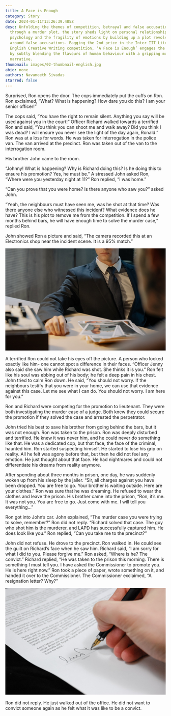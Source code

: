 ```yaml
---
title: A Face is Enough
category: Story
date: 2024-01-11T13:26:39.485Z
desc: Unfolding the themes of competition, betrayal and false accusations
  through a murder plot, the story sheds light on personal relationships, human
  psychology and the fragility of emotions by building up a plot revolving
  around false accusations. Bagging the 2nd prize in the Inter IIT Literary
  English Creative Writing competition, ‘A Face is Enough’ engages the readers
  by subtly blending the flavours of human behaviour with a gripping murder
  narrative.
thumbnail: images/02-thumbnail-english.jpg
abio: none
authors: Navaneeth Sivadas
starred: false
---
```

Surprised, Ron opens the door. The cops immediately put the cuffs on Ron. Ron exclaimed, “What? What is happening? How dare you do this? I am your senior officer!”

The cops said, “You have the right to remain silent. Anything you say will be used against you in the court!” Officer Richard walked towards a terrified Ron and said, “You think you can shoot me and walk away? Did you think I was dead? I will ensure you never see the light of the day again, Ronald.” Ron was at a loss for words. He was taken for interrogation in the police van. The van arrived at the precinct. Ron was taken out of the van to the interrogation room.

His brother John came to the room.

“Johnny! What is happening? Why is Richard doing this? Is he doing this to ensure his promotion? Yes, he must be.” A stressed John asked Ron, “Where were you yesterday night at 11?” Ron replied, “I was home.” 

“Can you prove that you were home? Is there anyone who saw you?” asked John. 

“Yeah, the neighbours must have seen me, was he shot at that time? Was there anyone else who witnessed this incident? What evidence does he have? This is his plot to remove me from the competition. If I spend a few months behind bars, he will have enough time to solve the murder case,” replied Ron.

John showed Ron a picture and said, “The camera recorded this at an Electronics shop near the incident scene. It is a 95% match.”

![](images/02-interrogation.jpg)

A terrified Ron could not take his eyes off the picture. A person who looked exactly like him- one cannot spot a difference in their faces. “Officer Jenny also said she saw him while Richard was shot. She thinks it is you.” Ron felt like his soul was ebbing out of his body; he felt a deep pain in his chest. John tried to calm Ron down. He said, “You should not worry. If the neighbours testify that you were in your home, we can use that evidence against this case. Let me see what I can do. You should not worry. I am here for you.”

Ron and Richard were competing for the promotion to lieutenant. They were both investigating the murder case of a judge. Both knew they could secure the promotion if they solved the case and arrested the perpetrator.

John tried his best to save his brother from going behind the bars, but it was not enough. Ron was taken to the prison. Ron was deeply disturbed and terrified. He knew it was never him, and he could never do something like that. He was a dedicated cop, but that face, the face of the criminal, haunted him. Ron started suspecting himself. He started to lose his grip on reality. All he felt was agony before that, but then he did not feel any emotion. He just thought about that face. He had nightmares and could not differentiate his dreams from reality anymore.

After spending about three months in prison, one day, he was suddenly woken up from his sleep by the jailer. “Sir, all charges against you have been dropped. You are free to go. Your brother is waiting outside. Here are your clothes.” Ron was sure that he was dreaming. He refused to wear the clothes and leave the prison. His brother came into the prison, “Ron, it’s me. It was not you. You are free to go. Just come with me. I will tell you everything…”

Ron got into John’s car. John explained, “The murder case you were trying to solve, remember?” Ron did not reply. “Richard solved that case. The guy who shot him is the murderer, and LAPD has successfully captured him. He does look like you.” Ron replied, “Can you take me to the precinct?”

John did not refuse. He drove to the precinct. Ron walked in. He could see the guilt on Richard’s face when he saw him. Richard said, “I am sorry for what I did to you. Please forgive me.” Ron asked, “Where is he? The convict.” Richard replied, “He was taken to the prison this morning. There is something I must tell you. I have asked the Commissioner to promote you. He is here right now.” Ron took a piece of paper, wrote something on it, and handed it over to the Commissioner. The Commissioner exclaimed, “A resignation letter? Why?” 

![](images/02-resignation.jpg)

Ron did not reply. He just walked out of the office. He did not want to convict someone again as he felt what it was like to be a convict.
